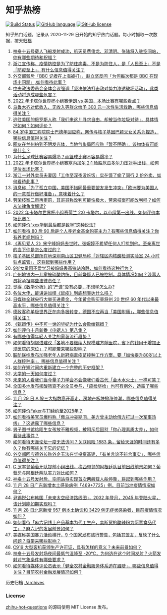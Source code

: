 # 知乎热榜
[![Build Status](https://github.com/ToWeLong/zhihu-hot-questions/workflows/CI/badge.svg)](https://github.com/ToWeLong/zhihu-hot-questions/actions)
[![GitHub language](https://img.shields.io/badge/language-golang-orange.svg)](https://golang.org/)
[![GitHub license](https://img.shields.io/github/license/ToWeLong/zhihu-hot-questions)](https://github.com/ToWeLong/zhihu-hot-questions/blob/main/LICENSE)

知乎热门话题，记录从 2020-11-29 日开始的知乎热门话题。每小时抓取一次数据，按天[归档](./archives)

<!-- BEGIN -->

1. [神舟十五号载人飞船发射成功，航天员费俊龙、邓清明、张陆将入驻空间站，你有哪些期待和祝福？](https://www.zhihu.com/question/569319581)
1. [浙江宣传称，疫情防控是为了防住病毒，不是为防住人，是「人民至上」不是「防疫至上」，有什么信息值得关注？](https://www.zhihu.com/question/569569027)
1. [外交部驳斥「BBC 记者在上海被打」，赵立坚反问「为何每次都是 BBC 在现场出问题」,如何看待此事？](https://www.zhihu.com/question/569592214)
1. [中央政法委员会全体会议强调「坚决依法打击敌对势力渗透破坏活动」，此类活动将造成哪些危害？](https://www.zhihu.com/question/569601014)
1. [2022 年卡塔尔世界杯小组赛伊朗 vs 美国，本场比赛有哪些看点？](https://www.zhihu.com/question/569511826)
1. [乌鲁木齐对低收入、无收入等群众给予 300 元一次性生活救助，哪些信息值得关注？](https://www.zhihu.com/question/569539629)
1. [逃往美国的俄罗斯人称「我们来这儿寻求自由，却被当作垃圾对待」，具体情况如何？如何评价？](https://www.zhihu.com/question/569540695)
1. [84 岁中国工程院院士巴德年回应称，网传与核子基因巴颖父女关系为捏造，哪些信息值得关注？](https://www.zhihu.com/question/569421596)
1. [网友在兰州拍到不明发光体，当地气象局回应称「暂不明确」，该物体有可能是什么？](https://www.zhihu.com/question/569363411)
1. [为什么足球比赛容易爆冷？而篮球比赛不容易爆冷？](https://www.zhihu.com/question/568136397)
1. [2022 年卡塔尔世界杯小组赛塞内加尔 2:1 险胜厄瓜多尔力压对手出线，如何评价本场比赛？](https://www.zhihu.com/question/569606147)
1. [浙江一对外卖员夫妻因「工作至深夜没吃饭」实在饿了偷了同行 2 份外卖，如何看待此事？](https://www.zhihu.com/question/569522986)
1. [消息称「为了孤立中国，美国不惜同最重要盟友发生冲突」「欧洲要为美国人的一意孤行做好准备」，意味着什么？](https://www.zhihu.com/question/569332161)
1. [劳荣枝案二审再审前，其哥哥称改判可能性极大，劳荣枝案可能改判吗？如何从法律角度解读?](https://www.zhihu.com/question/569568062)
1. [2022 年卡塔尔世界杯小组赛荷兰 2:0 卡塔尔，以小组第一出线，如何评价本场比赛？](https://www.zhihu.com/question/569606087)
1. [如何评价“xxx学到最后都是数学”这种说法?](https://www.zhihu.com/question/568773549)
1. [如何看待 80 后 90 后是个人养老金基金购买主力？有哪些信息值得关注？你有养老规划吗？](https://www.zhihu.com/question/569521159)
1. [《再见爱人 2》宋宁峰妈妈去世时，张婉婷不希望任何人打扰到他。至亲离世的当下你是怎么度过的？](https://www.zhihu.com/question/569546470)
1. [核子基因总部所在地深圳南山区卫健局称「对辖区内核酸检测实验室 24 小时驻点监管」，这将起到哪些作用？](https://www.zhihu.com/question/569387077)
1. [9岁女童因不爱学习被妈妈丢高铁站冷静，如何看待这种行为？](https://www.zhihu.com/question/569168573)
1. [广州地铁内一儿童被硫酸灼伤，目前嫌疑人已被控制，具体情况如何？涉事人员将承担哪些法律责任？](https://www.zhihu.com/question/569548615)
1. [觉得《数学分析》的“严谨”没有必要，不想学怎么办?](https://www.zhihu.com/question/560271173)
1. [各位大佬，能讲讲加缪《鼠疫》到底想表达什么吗？](https://www.zhihu.com/question/512061148)
1. [日媒称全球央行大举买进黄金，今年黄金购买量将创 20 世纪 60 年代以来最高水平，哪些信息值得关注？](https://www.zhihu.com/question/568998423)
1. [德政客称单极世界正在向多极转变，德国不应再当「美国附庸」，哪些信息值得关注？](https://www.zhihu.com/question/569574162)
1. [《甄嬛传》中不可一世的华妃为什么会败给甄嬛？](https://www.zhihu.com/question/566152207)
1. [如何评价十月新番《电锯人》第八集？](https://www.zhihu.com/question/569595074)
1. [有哪些值得年轻人关注的家装流行趋势？](https://www.zhihu.com/question/525485662)
1. [如何看待胡锡进建议「各地不要继续大规模建方舱医院，省下的钱用于增加正规医院的床位」？可能带来哪些影响？](https://www.zhihu.com/question/569548867)
1. [联防联控发布加强老年人新冠病毒疫苗接种工作方案，要「加快提升80岁以上人群接种率」，哪些信息值得关注？](https://www.zhihu.com/question/569557902)
1. [如何在短时间内重新建立一个完整的历史框架？](https://www.zhihu.com/question/316754604)
1. [大学的一天如何度过？](https://www.zhihu.com/question/569147822)
1. [未来的人看我们当今量子力学会不会像我们看古代「金木水火土」一样可笑？](https://www.zhihu.com/question/569216318)
1. [全国多地发布核酸筛查不必全员参与，「应检尽检」也可有例外，透露了哪些信息？](https://www.zhihu.com/question/569535300)
1. [11 月 29 日 A 股三大指数高开高走，房地产板块掀涨停潮，哪些信息值得关注？](https://www.zhihu.com/question/569556185)
1. [如何评价Faker与T1续约至2025年？](https://www.zhihu.com/question/569388212)
1. [如何看待美官员爆料称「俄乌冲突期间，美方曾主动给俄方打过一次军事热线」？这透露了哪些信息？](https://www.zhihu.com/question/569530524)
1. [男子图书馆给陌生女孩放不雅视频，被呵斥后回怼「你心理素质太差」，如何看待此事件？](https://www.zhihu.com/question/569329038)
1. [如何看待天涯论坛一度无法访问？关联风险 1883 条，留给天涯的时间还有多久？你有哪些关于它的记忆？](https://www.zhihu.com/question/569336958)
1. [外交部回应德外长称外企无法在华投资基建，「有关言论不符合事实」，哪些信息值得关注？](https://www.zhihu.com/question/569371963)
1. [C 罗率领葡萄牙队提前小组出线，梅西带领的阿根廷队目前出线前景如何？葡萄牙与阿根廷两队实力对比如何？](https://www.zhihu.com/question/569513775)
1. [神舟十五号发射后，空间站将实现首次两艘载人船停靠，将起到哪些作用？](https://www.zhihu.com/question/569406160)
1. [11 月 28 日广东新增本土感染病例「469+7725」例，目前当地疫情情况如何？](https://www.zhihu.com/question/569517243)
1. [尹锡悦公布韩国「未来太空经济路线图」，2032 年登月，2045 年登陆火星，该计划能如期实现吗？](https://www.zhihu.com/question/569396515)
1. [11 月 28 日北京新增 957 例本土确诊和 3429 例无症状感染者，目前疫情情况如何？](https://www.zhihu.com/question/569514358)
1. [如何看待「麻六记线上产品基本为代工生产，卖断货的酸辣粉为阿宽食品代工」？麻六记的发展前景如何？](https://www.zhihu.com/question/569362027)
1. [美媒称美国暴力活动横行，9 个国家发布旅行警告，包括其盟友，反映了什么问题？将带来哪些影响？](https://www.zhihu.com/question/569326498)
1. [C919 大型客机获颁生产许可证，具有怎样的意义？未来前景如何？](https://www.zhihu.com/question/569589901)
1. [神舟十五号发射场夜间最低气温降至 -20℃，为何选在这个时间发射？火箭发射对气象条件有哪些要求？](https://www.zhihu.com/question/569403190)
1. [如何看待媒体评论员表示「健全农村金融服务体系迫在眉睫」，哪些信息值得关注？目前农村金融发展情况如何？](https://www.zhihu.com/question/569139575)

<!-- END -->

历史归档 [./archives](./archives)


### License
[zhihu-hot-questions](https://github.com/towelong/zhihu-hot-questions) 的源码使用 MIT License 发布。